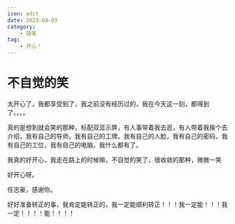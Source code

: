 ```yaml
---
icon: edit
date: 2023-04-03
category:
    - 随笔
tag:
    - 开心！
---
```


# 不自觉的笑

太开心了，我都享受到了，我之前没有经历过的，我在今天这一刻，都得到了。。。。

真的是想到就会笑的那种，标配双显示屏，有人事带着我去逛，有人带着我挨个去介绍，我有自己的导师，我有自己的工牌，我有自己的人脸，我有自己的密码，我有自己的工位，我有自己的电脑，我什么都有了。

我真的好开心，我走在路上的时候嘛，不自觉的笑了，很收敛的那种，微微一笑

好开心呀。

任志豪，感谢你。

好好准备转正的事，我肯定能转正的，我一定能顺利转正！！！我一定能！！！我一定！！！！能！！！！